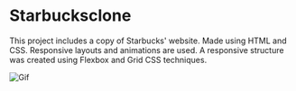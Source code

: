 # Starbucksclone
This project includes a copy of Starbucks' website. Made using HTML and CSS. Responsive layouts and animations are used.
A responsive structure was created using Flexbox and Grid CSS techniques.


![Gif](https://github.com/iskocc/Starbucksclone/assets/170264058/d1161fc7-5b1b-4f02-b008-e7a241ef7cef)
